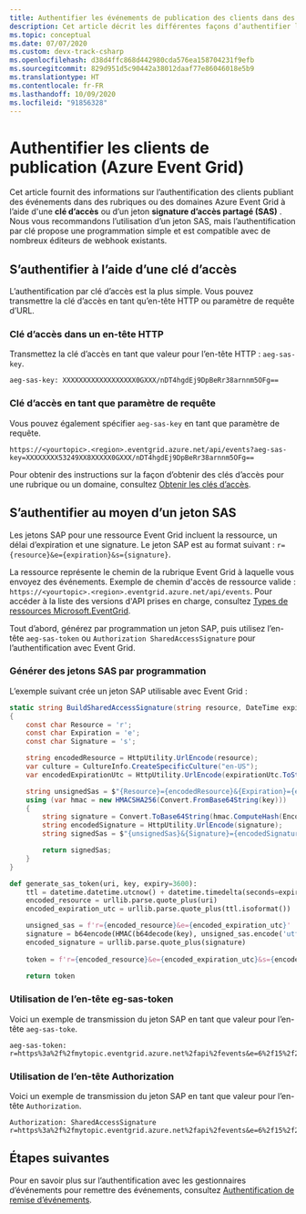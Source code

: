 ```yaml
---
title: Authentifier les événements de publication des clients dans des rubriques ou des domaines personnalisés Event Grid
description: Cet article décrit les différentes façons d’authentifier les événements de publication des clients dans des rubriques personnalisées Event Grid.
ms.topic: conceptual
ms.date: 07/07/2020
ms.custom: devx-track-csharp
ms.openlocfilehash: d38d4ffc868d442980cda576ea158704231f9efb
ms.sourcegitcommit: 829d951d5c90442a38012daaf77e86046018e5b9
ms.translationtype: HT
ms.contentlocale: fr-FR
ms.lasthandoff: 10/09/2020
ms.locfileid: "91856328"
---
```

# <a name="authenticate-publishing-clients-azure-event-grid"></a>Authentifier les clients de publication (Azure Event Grid)
Cet article fournit des informations sur l’authentification des clients publiant des événements dans des rubriques ou des domaines Azure Event Grid à l’aide d'une **clé d’accès** ou d’un jeton **signature d’accès partagé (SAS)** . Nous vous recommandons l’utilisation d’un jeton SAS, mais l’authentification par clé propose une programmation simple et est compatible avec de nombreux éditeurs de webhook existants.  

## <a name="authenticate-using-an-access-key"></a>S’authentifier à l’aide d’une clé d’accès
L’authentification par clé d’accès est la plus simple. Vous pouvez transmettre la clé d’accès en tant qu’en-tête HTTP ou paramètre de requête d’URL. 

### <a name="access-key-in-a-http-header"></a>Clé d’accès dans un en-tête HTTP
Transmettez la clé d’accès en tant que valeur pour l’en-tête HTTP : `aeg-sas-key`.

```
aeg-sas-key: XXXXXXXXXXXXXXXXXX0GXXX/nDT4hgdEj9DpBeRr38arnnm5OFg==
```

### <a name="access-key-as-a-query-parameter"></a>Clé d’accès en tant que paramètre de requête
Vous pouvez également spécifier `aeg-sas-key` en tant que paramètre de requête. 

```
https://<yourtopic>.<region>.eventgrid.azure.net/api/events?aeg-sas-key=XXXXXXXX53249XX8XXXXX0GXXX/nDT4hgdEj9DpBeRr38arnnm5OFg==
```

Pour obtenir des instructions sur la façon d’obtenir des clés d’accès pour une rubrique ou un domaine, consultez [Obtenir les clés d’accès](get-access-keys.md).

## <a name="authenticate-using-a-sas-token"></a>S’authentifier au moyen d’un jeton SAS
Les jetons SAP pour une ressource Event Grid incluent la ressource, un délai d’expiration et une signature. Le jeton SAP est au format suivant : `r={resource}&e={expiration}&s={signature}`.

La ressource représente le chemin de la rubrique Event Grid à laquelle vous envoyez des événements. Exemple de chemin d'accès de ressource valide : `https://<yourtopic>.<region>.eventgrid.azure.net/api/events`. Pour accéder à la liste des versions d'API prises en charge, consultez [Types de ressources Microsoft.EventGrid](/azure/templates/microsoft.eventgrid/allversions). 

Tout d’abord, générez par programmation un jeton SAP, puis utilisez l’en-tête `aeg-sas-token` ou `Authorization SharedAccessSignature` pour l’authentification avec Event Grid. 

### <a name="generate-sas-token-programmatically"></a>Générer des jetons SAS par programmation
L’exemple suivant crée un jeton SAP utilisable avec Event Grid :

```cs
static string BuildSharedAccessSignature(string resource, DateTime expirationUtc, string key)
{
    const char Resource = 'r';
    const char Expiration = 'e';
    const char Signature = 's';

    string encodedResource = HttpUtility.UrlEncode(resource);
    var culture = CultureInfo.CreateSpecificCulture("en-US");
    var encodedExpirationUtc = HttpUtility.UrlEncode(expirationUtc.ToString(culture));

    string unsignedSas = $"{Resource}={encodedResource}&{Expiration}={encodedExpirationUtc}";
    using (var hmac = new HMACSHA256(Convert.FromBase64String(key)))
    {
        string signature = Convert.ToBase64String(hmac.ComputeHash(Encoding.UTF8.GetBytes(unsignedSas)));
        string encodedSignature = HttpUtility.UrlEncode(signature);
        string signedSas = $"{unsignedSas}&{Signature}={encodedSignature}";

        return signedSas;
    }
}
```

```python
def generate_sas_token(uri, key, expiry=3600):
    ttl = datetime.datetime.utcnow() + datetime.timedelta(seconds=expiry)
    encoded_resource = urllib.parse.quote_plus(uri)
    encoded_expiration_utc = urllib.parse.quote_plus(ttl.isoformat())

    unsigned_sas = f'r={encoded_resource}&e={encoded_expiration_utc}'
    signature = b64encode(HMAC(b64decode(key), unsigned_sas.encode('utf-8'), sha256).digest())
    encoded_signature = urllib.parse.quote_plus(signature)
    
    token = f'r={encoded_resource}&e={encoded_expiration_utc}&s={encoded_signature}'

    return token
```

### <a name="using-aeg-sas-token-header"></a>Utilisation de l’en-tête eg-sas-token
Voici un exemple de transmission du jeton SAP en tant que valeur pour l’en-tête `aeg-sas-toke`. 

```http
aeg-sas-token: r=https%3a%2f%2fmytopic.eventgrid.azure.net%2fapi%2fevents&e=6%2f15%2f2017+6%3a20%3a15+PM&s=XXXXXXXXXXXXX%2fBPjdDLOrc6THPy3tDcGHw1zP4OajQ%3d
```

### <a name="using-authorization-header"></a>Utilisation de l’en-tête Authorization
Voici un exemple de transmission du jeton SAP en tant que valeur pour l’en-tête `Authorization`. 

```http
Authorization: SharedAccessSignature r=https%3a%2f%2fmytopic.eventgrid.azure.net%2fapi%2fevents&e=6%2f15%2f2017+6%3a20%3a15+PM&s=XXXXXXXXXXXXX%2fBPjdDLOrc6THPy3tDcGHw1zP4OajQ%3d
```

## <a name="next-steps"></a>Étapes suivantes
Pour en savoir plus sur l’authentification avec les gestionnaires d’événements pour remettre des événements, consultez [Authentification de remise d’événements](security-authentication.md). 
